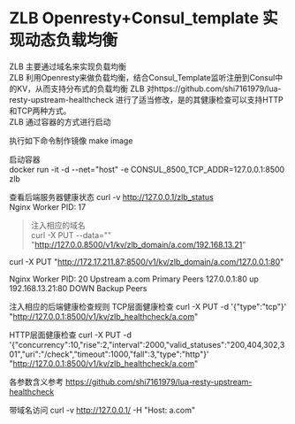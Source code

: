 # ZLB Openresty+Consul_template 实现动态负载均衡

ZLB 主要通过域名来实现负载均衡  
ZLB 利用Openresty来做负载均衡，结合Consul_Template监听注册到Consul中的KV，从而支持分布式的负载均衡
ZLB 对https://github.com/shi7161979/lua-resty-upstream-healthcheck 进行了适当修改，是的其健康检查可以支持HTTP和TCP两种方式。  
ZLB 通过容器的方式进行启动

执行如下命令制作镜像 
make image

启动容器  
docker run -it -d --net="host" -e CONSUL_8500_TCP_ADDR=127.0.0.1:8500  zlb

查看后端服务器健康状态
curl -v http://127.0.0.1/zlb_status  
Nginx Worker PID: 17

>注入相应的域名  
curl -X PUT --data="" "http://127.0.0.8500/v1/kv/zlb_domain/a.com/192.168.13.21"  

curl -X PUT "http://172.17.211.87:8500/v1/kv/zlb_domain/a.com/127.0.0.1:80"  

Nginx Worker PID: 20
Upstream a.com
    Primary Peers
        127.0.0.1:80 up 
        192.168.13.21:80 DOWN
    Backup Peers

注入相应的后端健康检查规则
TCP层面健康检查
curl -X PUT -d '{"type":"tcp"}' "http://127.0.0.1:8500/v1/kv/zlb_healthcheck/a.com"

HTTP层面健康检查
curl -X PUT -d '{"concurrency":10,"rise":2,"interval":2000,"valid_statuses":"200,404,302,301","uri":"/check","timeout":1000,"fall":3,"type":"http"}' "http://127.0.0.1:8500/v1/kv/zlb_healthcheck/a.com"

各参数含义参考 https://github.com/shi7161979/lua-resty-upstream-healthcheck

带域名访问
curl -v http://127.0.0.1/ -H "Host: a.com"
